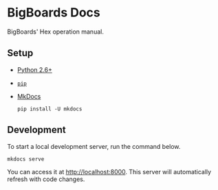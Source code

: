 # BigBoards Docs

BigBoards' Hex operation manual.

## Setup

*   [Python 2.6+](https://www.python.org/downloads)

*   [`pip`](https://packaging.python.org/installing/#install-pip-setuptools-and-wheel)

*   [MkDocs](http://www.mkdocs.org)

    ```shell
    pip install -U mkdocs
    ```

## Development

To start a local development server, run the command below.

```shell
mkdocs serve
```

You can access it at [http://localhost:8000](http://localhost:8000). This server
will automatically refresh with code changes.
